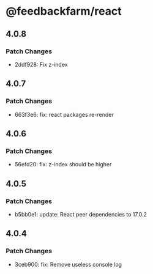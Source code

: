 # @feedbackfarm/react

## 4.0.8

### Patch Changes

- 2ddf928: Fix z-index

## 4.0.7

### Patch Changes

- 663f3e6: fix: react packages re-render

## 4.0.6

### Patch Changes

- 56efd20: fix: z-index should be higher

## 4.0.5

### Patch Changes

- b5bb0e1: update: React peer dependencies to 17.0.2

## 4.0.4

### Patch Changes

- 3ceb900: fix: Remove useless console log
